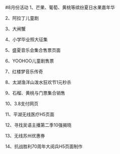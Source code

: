 #8月份活动
1、芒果、葡萄、黄桃等缤纷夏日水果嘉年华

2、阿拉丁儿童剧

3、大闸蟹

4、小学毕业照大征集

5、盛夏音乐会集合售票页面

6、YOOHOO儿童剧售票

7、红楼梦音乐传奇

8、太湖渔洋山泼水狂欢节1元秒杀

9、石榴、黄桃与门票集合销售

10、3.8支付网页

11、平湖无线医疗H5页面

12、寻找吴语主播第二季10强揭晓

13、无线苏州优惠券

14、抗战胜利70周年大阅兵H5页面制作